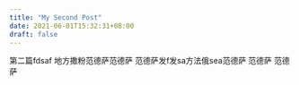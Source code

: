```yaml
---
title: "My Second Post"
date: 2021-06-01T15:32:31+08:00
draft: false
---
```


第二篇fdsaf 
地方撒粉范德萨范德萨
范德萨发f发sa方法俄sea范德萨
范德萨
范德萨